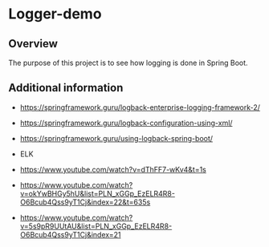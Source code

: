 # Logger-demo


## Overview
The purpose of this project is to see how logging is done in Spring Boot.


## Additional information
- https://springframework.guru/logback-enterprise-logging-framework-2/
- https://springframework.guru/logback-configuration-using-xml/
- https://springframework.guru/using-logback-spring-boot/

- ELK
- https://www.youtube.com/watch?v=dThFF7-wKv4&t=1s
- https://www.youtube.com/watch?v=okYwBHGy5hU&list=PLN_xGGp_EzELR4R8-O6Bcub4Qss9yT1Cj&index=22&t=635s
- https://www.youtube.com/watch?v=5s9pR9UUtAU&list=PLN_xGGp_EzELR4R8-O6Bcub4Qss9yT1Cj&index=21
